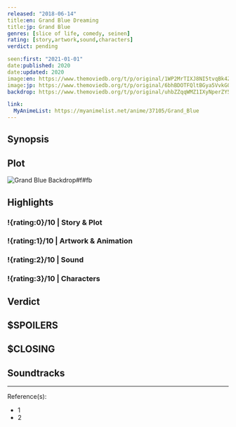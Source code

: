 ```yaml
---
released: "2018-06-14"
title:en: Grand Blue Dreaming
title:jp: Grand Blue
genres: [slice of life, comedy, seinen]
rating: [story,artwork,sound,characters]
verdict: pending

seen:first: "2021-01-01"
date:published: 2020
date:updated: 2020
image:en: https://www.themoviedb.org/t/p/original/1WP2MrTIXJ8NI5tvqBk4ZD4ju9O.jpg
image:jp: https://www.themoviedb.org/t/p/original/6bhBDOTFQltBGya5VvkGOjJsfP5.jpg
backdrop: https://www.themoviedb.org/t/p/original/uhbZZqqWMZ1IXyNperZY5URF9ah.jpg

link:
  MyAnimeList: https://myanimelist.net/anime/37105/Grand_Blue
---
```



## Synopsis

## Plot

![Grand Blue Backdrop#f#fb](https://www.themoviedb.org/t/p/original/sLxzl4NzHgiVIlhvajnNCaIddG7.jpg "Source: TMDB")

## Highlights

### !{rating:0}/10 | Story & Plot

### !{rating:1}/10 | Artwork & Animation

### !{rating:2}/10 | Sound

### !{rating:3}/10 | Characters

## Verdict

## $SPOILERS

## $CLOSING

## Soundtracks

***
Reference(s):

- 1
- 2
